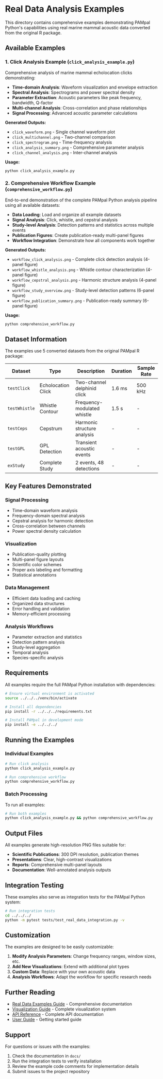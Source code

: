# Real Data Analysis Examples

This directory contains comprehensive examples demonstrating PAMpal Python's capabilities using real marine mammal acoustic data converted from the original R package.

## Available Examples

### 1. Click Analysis Example (`click_analysis_example.py`)

Comprehensive analysis of marine mammal echolocation clicks demonstrating:

- **Time-domain Analysis**: Waveform visualization and envelope extraction
- **Spectral Analysis**: Spectrograms and power spectral density
- **Parameter Extraction**: Acoustic parameters like peak frequency, bandwidth, Q-factor
- **Multi-channel Analysis**: Cross-correlation and phase relationships
- **Signal Processing**: Advanced acoustic parameter calculations

**Generated Outputs:**
- `click_waveform.png` - Single channel waveform plot
- `click_multichannel.png` - Two-channel comparison
- `click_spectrogram.png` - Time-frequency analysis
- `click_analysis_summary.png` - Comprehensive parameter analysis
- `click_channel_analysis.png` - Inter-channel analysis

**Usage:**
```bash
python click_analysis_example.py
```

### 2. Comprehensive Workflow Example (`comprehensive_workflow.py`)

End-to-end demonstration of the complete PAMpal Python analysis pipeline using all available datasets:

- **Data Loading**: Load and organize all example datasets
- **Signal Analysis**: Click, whistle, and cepstral analysis
- **Study-level Analysis**: Detection patterns and statistics across multiple events
- **Publication Figures**: Create publication-ready multi-panel figures
- **Workflow Integration**: Demonstrate how all components work together

**Generated Outputs:**
- `workflow_click_analysis.png` - Complete click detection analysis (4-panel figure)
- `workflow_whistle_analysis.png` - Whistle contour characterization (4-panel figure)
- `workflow_cepstral_analysis.png` - Harmonic structure analysis (4-panel figure)
- `workflow_study_overview.png` - Study-level detection patterns (6-panel figure)
- `workflow_publication_summary.png` - Publication-ready summary (6-panel figure)

**Usage:**
```bash
python comprehensive_workflow.py
```

## Dataset Information

The examples use 5 converted datasets from the original PAMpal R package:

| Dataset | Type | Description | Duration | Sample Rate |
|---------|------|-------------|----------|-------------|
| `testClick` | Echolocation Click | Two-channel delphinid click | 1.6 ms | 500 kHz |
| `testWhistle` | Whistle Contour | Frequency-modulated whistle | 1.5 s | - |
| `testCeps` | Cepstrum | Harmonic structure analysis | - | - |
| `testGPL` | GPL Detection | Transient acoustic events | - | - |
| `exStudy` | Complete Study | 2 events, 48 detections | - | - |

## Key Features Demonstrated

### Signal Processing
- Time-domain waveform analysis
- Frequency-domain spectral analysis
- Cepstral analysis for harmonic detection
- Cross-correlation between channels
- Power spectral density calculation

### Visualization
- Publication-quality plotting
- Multi-panel figure layouts
- Scientific color schemes
- Proper axis labeling and formatting
- Statistical annotations

### Data Management
- Efficient data loading and caching
- Organized data structures
- Error handling and validation
- Memory-efficient processing

### Analysis Workflows
- Parameter extraction and statistics
- Detection pattern analysis
- Study-level aggregation
- Temporal analysis
- Species-specific analysis

## Requirements

All examples require the full PAMpal Python installation with dependencies:

```bash
# Ensure virtual environment is activated
source ../../../venv/bin/activate

# Install all dependencies
pip install -r ../../../requirements.txt

# Install PAMpal in development mode
pip install -e ../../../
```

## Running the Examples

### Individual Examples

```bash
# Run click analysis
python click_analysis_example.py

# Run comprehensive workflow
python comprehensive_workflow.py
```

### Batch Processing

To run all examples:

```bash
# Run both examples
python click_analysis_example.py && python comprehensive_workflow.py
```

## Output Files

All examples generate high-resolution PNG files suitable for:

- **Scientific Publications**: 300 DPI resolution, publication themes
- **Presentations**: Clear, high-contrast visualizations
- **Reports**: Comprehensive multi-panel layouts
- **Documentation**: Well-annotated analysis outputs

## Integration Testing

These examples also serve as integration tests for the PAMpal Python system:

```bash
# Run integration tests
cd ../../../
python -m pytest tests/test_real_data_integration.py -v
```

## Customization

The examples are designed to be easily customizable:

1. **Modify Analysis Parameters**: Change frequency ranges, window sizes, etc.
2. **Add New Visualizations**: Extend with additional plot types
3. **Custom Data**: Replace with your own acoustic data
4. **Analysis Workflows**: Adapt the workflow for specific research needs

## Further Reading

- [Real Data Examples Guide](../../docs/real_data_examples.md) - Comprehensive documentation
- [Visualization Guide](../../docs/visualization_guide.md) - Complete visualization system
- [API Reference](../../docs/api_reference.md) - Complete API documentation
- [User Guide](../../docs/user_guide.md) - Getting started guide

## Support

For questions or issues with the examples:

1. Check the documentation in `docs/`
2. Run the integration tests to verify installation
3. Review the example code comments for implementation details
4. Submit issues to the project repository